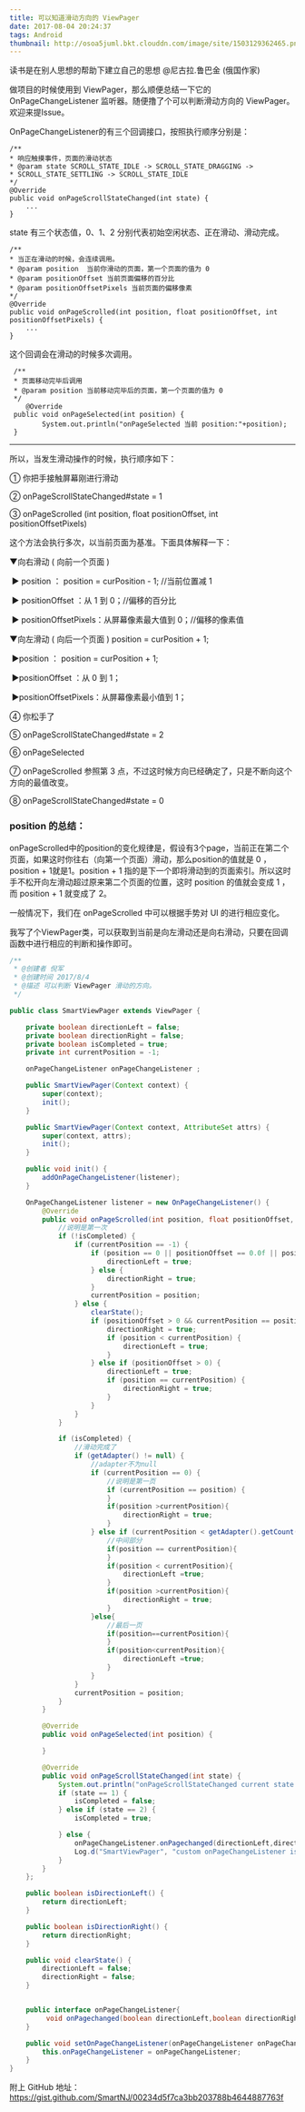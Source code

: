 ```yaml
---
title: 可以知道滑动方向的 ViewPager
date: 2017-08-04 20:24:37
tags: Android 
thumbnail: http://osoa5juml.bkt.clouddn.com/image/site/1503129362465.png
---
```


读书是在别人思想的帮助下建立自己的思想	@尼古拉.鲁巴金  (俄国作家)



<!-- more -->



做项目的时候使用到 ViewPager，那么顺便总结一下它的 OnPageChangeListener 监听器。随便撸了个可以判断滑动方向的 ViewPager。欢迎来提Issue。

OnPageChangeListener的有三个回调接口，按照执行顺序分别是：



```
/**
* 响应触摸事件，页面的滑动状态
* @param state SCROLL_STATE_IDLE -> SCROLL_STATE_DRAGGING -> 
* SCROLL_STATE_SETTLING -> SCROLL_STATE_IDLE
*/
@Override
public void onPageScrollStateChanged(int state) {
	...
}
```

state 有三个状态值，0、1、2 分别代表初始空闲状态、正在滑动、滑动完成。



```
/**
* 当正在滑动的时候，会连续调用。
* @param position  当前你滑动的页面，第一个页面的值为 0
* @param positionOffset 当前页面偏移的百分比
* @param positionOffsetPixels 当前页面的偏移像素
*/
@Override
public void onPageScrolled(int position, float positionOffset, int positionOffsetPixels) {
    ...     
}

```

这个回调会在滑动的时候多次调用。



```
 /**
 * 页面移动完毕后调用
 * @param position 当前移动完毕后的页面，第一个页面的值为 0
 */
    @Override
 public void onPageSelected(int position) {
        System.out.println("onPageSelected 当前 position:"+position);
 }
```

---



所以，当发生滑动操作的时候，执行顺序如下：

① 你把手接触屏幕刚进行滑动

② onPageScrollStateChanged#state = 1

③ onPageScrolled (int position, float positionOffset, int positionOffsetPixels)

这个方法会执行多次，以当前页面为基准。下面具体解释一下：

▼向右滑动 ( 向前一个页面 ) 

​		▶ position ： position = curPosition - 1;  //当前位置减 1

​		▶ positionOffset ：从 1 到 0；//偏移的百分比

​		▶ positionOffsetPixels：从屏幕像素最大值到 0；//偏移的像素值

▼向左滑动 ( 向后一个页面 ) position = curPosition + 1;

​		▶position ： position = curPosition + 1;

​		▶positionOffset ：从 0 到 1；

​		▶positionOffsetPixels：从屏幕像素最小值到 1；

④ 你松手了

⑤ onPageScrollStateChanged#state = 2

⑥ onPageSelected

⑦ onPageScrolled 参照第 3 点，不过这时候方向已经确定了，只是不断向这个方向的最值改变。

⑧ onPageScrollStateChanged#state = 0



### position 的总结：

onPageScrolled中的position的变化规律是，假设有3个page，当前正在第二个页面，如果这时你往右（向第一个页面）滑动，那么position的值就是 0 ，position + 1就是1。position + 1 指的是下一个即将滑动到的页面索引。所以这时手不松开向左滑动超过原来第二个页面的位置，这时 position 的值就会变成 1 ，而 position + 1 就变成了 2。



一般情况下，我们在 onPageScrolled 中可以根据手势对 UI 的进行相应变化。



我写了个ViewPager类，可以获取到当前是向左滑动还是向右滑动，只要在回调函数中进行相应的判断和操作即可。



```java
/**
 * @创建者 倪军
 * @创建时间 2017/8/4
 * @描述 可以判断 ViewPager 滑动的方向。
 */

public class SmartViewPager extends ViewPager {

    private boolean directionLeft = false;
    private boolean directionRight = false;
    private boolean isCompleted = true;
    private int currentPosition = -1;

    onPageChangeListener onPageChangeListener ;

    public SmartViewPager(Context context) {
        super(context);
        init();
    }

    public SmartViewPager(Context context, AttributeSet attrs) {
        super(context, attrs);
        init();
    }

    public void init() {
        addOnPageChangeListener(listener);
    }

    OnPageChangeListener listener = new OnPageChangeListener() {
        @Override
        public void onPageScrolled(int position, float positionOffset, int positionOffsetPixels) {
            //说明是第一次
            if (!isCompleted) {
                if (currentPosition == -1) {
                    if (position == 0 || positionOffset == 0.0f || positionOffsetPixels == 0) {
                        directionLeft = true;
                    } else {
                        directionRight = true;
                    }
                    currentPosition = position;
                } else {
                    clearState();
                    if (positionOffset > 0 && currentPosition == position) {
                        directionRight = true;
                        if (position < currentPosition) {
                            directionLeft = true;
                        }
                    } else if (positionOffset > 0) {
                        directionLeft = true;
                        if (position == currentPosition) {
                            directionRight = true;
                        }
                    }
                }
            }

            if (isCompleted) {
                //滑动完成了
                if (getAdapter() != null) {
                    //adapter不为null
                    if (currentPosition == 0) {
                        //说明是第一页
                        if (currentPosition == position) {
                        }
                        if(position >currentPosition){
                            directionRight = true;
                        }
                    } else if (currentPosition < getAdapter().getCount()-1) {
                        //中间部分
                        if(position == currentPosition){
                        }
                        if(position < currentPosition){
                            directionLeft =true;
                        }
                        if(position >currentPosition){
                            directionRight = true;
                        }
                    }else{
                        //最后一页
                        if(position==currentPosition){
                        }
                        if(position<currentPosition){
                            directionLeft =true;
                        }
                    }
                }
                currentPosition = position;
            }
        }

        @Override
        public void onPageSelected(int position) {

        }

        @Override
        public void onPageScrollStateChanged(int state) {
            System.out.println("onPageScrollStateChanged current state:" + state);
            if (state == 1) {
                isCompleted = false;
            } else if (state == 2) {
                isCompleted = true;

            } else {
                onPageChangeListener.onPagechanged(directionLeft,directionRight);
                Log.d("SmartViewPager", "custom onPageChangeListener is called.");
            }
        }
    };

    public boolean isDirectionLeft() {
        return directionLeft;
    }

    public boolean isDirectionRight() {
        return directionRight;
    }

    public void clearState() {
        directionLeft = false;
        directionRight = false;
    }


    public interface onPageChangeListener{
         void onPagechanged(boolean directionLeft,boolean directionRight);
    }

    public void setOnPageChangeListener(onPageChangeListener onPageChangeListener){
        this.onPageChangeListener = onPageChangeListener;
    }
}
```






附上 GitHub 地址：
https://gist.github.com/SmartNJ/00234d5f7ca3bb203788b4644887763f


